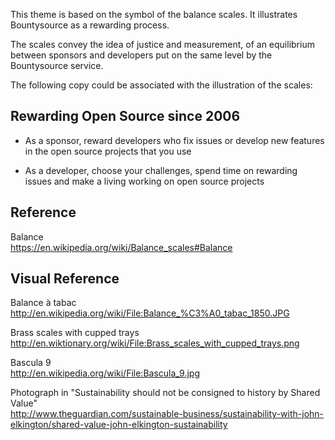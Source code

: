 This theme is based on the symbol of the balance scales.
It illustrates Bountysource as a rewarding process.

The scales convey the idea of justice and measurement,
of an equilibrium between sponsors and developers
put on the same level by the Bountysource service.

The following copy could be associated with the illustration of the scales:

## Rewarding Open Source since 2006

* As a sponsor, reward developers who fix issues or develop new features
  in the open source projects that you use

* As a developer, choose your challenges, spend time on rewarding issues
  and make a living working on open source projects

## Reference

Balance  
https://en.wikipedia.org/wiki/Balance_scales#Balance

## Visual Reference

Balance à tabac  
http://en.wikipedia.org/wiki/File:Balance_%C3%A0_tabac_1850.JPG

Brass scales with cupped trays  
http://en.wiktionary.org/wiki/File:Brass_scales_with_cupped_trays.png

Bascula 9  
http://en.wikipedia.org/wiki/File:Bascula_9.jpg

Photograph in
"Sustainability should not be consigned to history by Shared Value"  
http://www.theguardian.com/sustainable-business/sustainability-with-john-elkington/shared-value-john-elkington-sustainability

